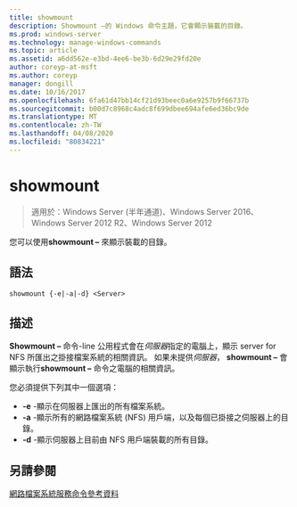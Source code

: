 ```yaml
---
title: showmount
description: Showmount –的 Windows 命令主題，它會顯示裝載的目錄。
ms.prod: windows-server
ms.technology: manage-windows-commands
ms.topic: article
ms.assetid: a6dd562e-e3bd-4ee6-be3b-6d29e29fd20e
author: coreyp-at-msft
ms.author: coreyp
manager: dongill
ms.date: 10/16/2017
ms.openlocfilehash: 6fa61d47bb14cf21d93beec0a6e9257b9f66737b
ms.sourcegitcommit: b00d7c8968c4adc8f699dbee694afe6ed36bc9de
ms.translationtype: MT
ms.contentlocale: zh-TW
ms.lasthandoff: 04/08/2020
ms.locfileid: "80834221"
---
```

# <a name="showmount"></a>showmount

>適用於：Windows Server (半年通道)、Windows Server 2016、Windows Server 2012 R2、Windows Server 2012

您可以使用**showmount –** 來顯示裝載的目錄。  
  
## <a name="syntax"></a>語法  
```
showmount {-e|-a|-d} <Server>  
```

## <a name="description"></a>描述  
**Showmount –** 命令\-line 公用程式會在*伺服器*指定的電腦上，顯示 server for NFS 所匯出之掛接檔案系統的相關資訊。 如果未提供*伺服器*， **showmount –** 會顯示執行**showmount –** 命令之電腦的相關資訊。  
  
您必須提供下列其中一個選項：  
  
- **\-e** -顯示在伺服器上匯出的所有檔案系統。  
- **\-a** -顯示所有的網路檔案系統 \(NFS\) 用戶端，以及每個已掛接之伺服器上的目錄。  
- **\-d** -顯示伺服器上目前由 NFS 用戶端裝載的所有目錄。  
  
## <a name="see-also"></a>另請參閱  
[網路檔案系統服務命令參考資料](services-for-network-file-system-command-reference.md)  